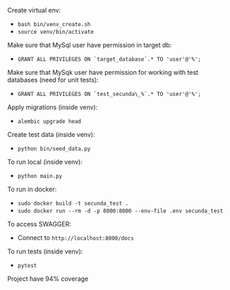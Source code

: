 Create virtual env:
* ```bash bin/venv_create.sh``` 
* ```source venv/bin/activate```

Make sure that MySql user have permission in target db:
* ```GRANT ALL PRIVILEGES ON `target_database`.* TO 'user'@'%';```

Make sure that MySqk user have permission for working with test databases (need for unit tests):
* ```GRANT ALL PRIVILEGES ON `test_secunda\_%`.* TO 'user'@'%';```

Apply migrations (inside venv):
* ```alembic upgrade head```

Create test data (inside venv):
* ```python bin/seed_data.py```

To run local (inside venv):
* ```python main.py```

To run in docker:
* ```sudo docker build -t secunda_test .```
* ```sudo docker run --rm -d -p 8000:8000 --env-file .env secunda_test```

To access SWAGGER:
* Connect to ```http://localhost:8000/docs```

To run tests (inside venv):
* ```pytest```

Project have 94% coverage